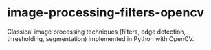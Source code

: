 # image-processing-filters-opencv
Classical image processing techniques (filters, edge detection, thresholding, segmentation) implemented in Python with OpenCV.
